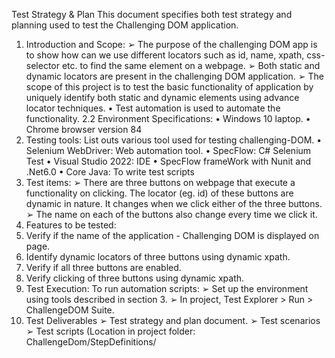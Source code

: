 Test Strategy & Plan
This document specifies both test strategy and planning used to test the Challenging DOM
application.
1. Introduction and Scope:
➢ The purpose of the challenging DOM app is to show how can we use different locators such as id,
name, xpath, css-selector etc. to find the same element on a webpage.
➢ Both static and dynamic locators are present in the challenging DOM application.
➢ The scope of this project is to test the basic functionality of application by uniquely identify both
static and dynamic elements using advance locator techniques.
• Test automation is used to automate the functionality.
2.2 Environment Specifications:
• Windows 10 laptop.
• Chrome browser version 84
3. Testing tools:
 List outs various tool used for testing challenging-DOM.
• Selenium WebDriver: Web automation tool.
• SpecFlow: C# Selenium Test
• Visual Studio 2022: IDE
• SpecFlow frameWork with Nunit and .Net6.0
• Core Java: To write test scripts
4. Test items:
➢ There are three buttons on webpage that execute a functionality on clicking. The locator (eg. id)
of these buttons are dynamic in nature. It changes when we click either of the three buttons.
➢ The name on each of the buttons also change every time we click it. 
5. Features to be tested:
1. Verify if the name of the application - Challenging DOM is displayed on page.
2. Identify dynamic locators of three buttons using dynamic xpath.
3. Verify if all three buttons are enabled.
4. Verify clicking of three buttons using dynamic xpath.
6. Test Execution:
 To run automation scripts:
➢ Set up the environment using tools described in section 3.
➢ In project, Test Explorer > Run > ChallengeDOM Suite.
7. Test Deliverables
➢ Test strategy and plan document.
➢ Test scenarios
➢ Test scripts (Location in project folder:
ChallengeDom/StepDefinitions/
